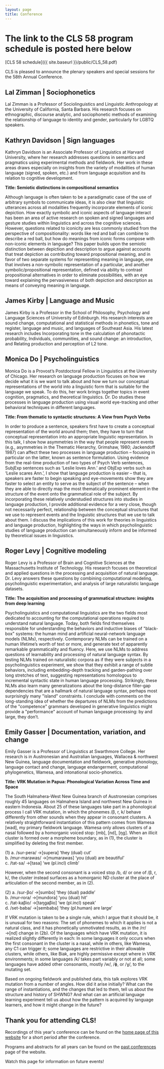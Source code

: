```yaml
---
layout: page
title: Conference
---
```


<h1>The link to the CLS 58 program schedule is posted here below</h1>
[CLS 58 schedule]({{ site.baseurl }}/public/CLS_58.pdf)

CLS is pleased to announce the plenary speakers and special sessions for the 58th Annual Conference.

## **Lal Zimman | Sociophonetics**
Lal Zimman is a Professor of Sociolinguistics and Linguistic Anthropology at the University of California, Santa Barbara. His research focuses on ethnographic, discourse analytic, and sociophonetic methods of examining the relationship of language to identity and gender, particularly for LGBTQ speakers.



## **Kathryn Davidson | Sign languages**
Kathryn Davidson is an Associate Professor of Linguistics at Harvard University, where her research addresses questions in semantics and pragmatics using experimental methods and fieldwork. Her work in these areas draws especially on insights from the variety of modalities of human language (signed, spoken, etc.) and from language acquisition and its relation to cognitive development.

**Title: Semiotic distinctions in compositional semantics**

Although language is often taken to be a paradigmatic case of the use of arbitrary symbols to communicate ideas, it is also clear that linguistic utterances across all modalities frequently incorporate elements of iconic depiction. How exactly symbolic and iconic aspects of language interact has been an area of active research on spoken and signed languages and gesture studies within linguistics and across the cognitive sciences. However, questions related to iconicity are less commonly studied from the perspective of compositionality: words like red and ball can combine to describe a red ball, but how do meanings from iconic forms compose with non-iconic elements in language? This paper builds upon the semiotic distinction between depiction and description to argue against accounts that treat depiction as contributing toward propositional meaning, and in favor of two separate systems for representing meaning in language, one that involves a non-symbolic representation of a particular, and another symbolic/propositional representation, defined via ability to contrast propositional alternatives in order to eliminate possibilities, with an eye toward explaining the pervasiveness of both depiction and description as means of conveying meaning in language.

## **James Kirby | Language and Music**
James Kirby is a Professor in the School of Philosophy, Psychology and Language Sciences of University of Edinburgh. His research interests are sound change, computational and statistical methods in phonetics, tone and register, language and music, and languages of Southeast Asia. His latest research includes Incorporating tone in the calculation of phonotactic probability, Individuals, communities, and sound change: an introduction, and Relating production and perception of L2 tone.

## **Monica Do | Psycholinguistics**
Monica Do is a Provost’s Postdoctoral Fellow in Linguistics at the University of Chicago. Her research on language production focuses on how we decide what it is we want to talk about and how we turn our conceptual representations of the world into a linguistic form that is suitable for the language we speak. To do this, her work brings together topics in event cognition, pragmatics, and theoretical linguistics. Dr. Do studies these processes in language production using visual world eye-tracking and other behavioral techniques in different languages.

**Title: From thematic to syntactic structures: A View from Psych Verbs**
 
In order to produce a sentence, speakers first have to create a conceptual representation of the world around them; then, they have to turn that conceptual representation into an appropriate linguistic representation. In this talk, I show how asymmetries in the way that people represent events (e.g., asymmetries in the Thematic Hierarchy, Grimshaw, 1980; Jackendoff 1987) can affect these two processes in language production – focusing in particular on the latter, known as sentence formulation. Using evidence from the real-time production of two types of Psych Verb sentences, SubjExp sentences such as ‘Leslie loves Ann.’ and ObjExp verbs such as ‘Leslie scares Ann.’, I show that language production is easier – that is, speakers are faster to begin speaking and eye-movements show they are faster to select an entity to serve as the subject of the sentence – when they are able to directly map the most thematically prominent element in the structure of the event onto the grammatical role of the subject. By incorporating these relatively understudied structures into studies in language production, I provide additional evidence for a very close, though not necessarily perfect, relationship between the conceptual structures that we use to represent events and the linguistic structures that we use to talk about them. I discuss the implications of this work for theories in linguistics and language production, highlighting the ways in which psycholinguistic studies of language production can simultaneously inform and be informed by theoretical issues in linguistics.


## **Roger Levy | Cognitive modeling**
Roger Levy is a Professor of Brain and Cognitive Sciences at the Massachusetts Institute of Technology. His research focuses on theoretical and applied questions in the processing and acquisition of natural language. Dr. Levy answers these questions by combining computational modeling, psycholinguistic experimentation, and analysis of large naturalistic language datasets.

**Title: The acquisition and processing of grammatical structure: insights from deep learning**

Psycholinguistics and computational linguistics are the two fields most dedicated to accounting for the computational operations required to understand natural language. Today, both fields find themselves responsible for understanding the behaviors and inductive biases of "black-box" systems: the human mind and artificial neural-network language models (NLMs), respectively. Contemporary NLMs can be trained on a human lifetime’s worth of text or more, and generate text of apparently remarkable grammaticality and fluency. Here, we use NLMs to address questions of learnability and processing of natural language syntax. By testing NLMs trained on naturalistic corpora as if they were subjects in a psycholinguistics experiment, we show that they exhibit a range of subtle behaviors, including embedding-depth tracking and garden-pathing over long stretches of text, suggesting representations homologous to incremental syntactic state in human language processing. Strikingly, these NLMs also learn many generalizations about the long-distance filler-gap dependencies that are a hallmark of natural language syntax, perhaps most surprisingly many "island" constraints. I conclude with comments on the long-standing idea of whether the departures of NLMs from the predictions of the "competence" grammars developed in generative linguistics might provide a "performance" account of human language processing: by and large, they don’t.


## **Emily Gasser | Documentation, variation, and change**
Emily Gasser is a Professor of Linguistics at Swarthmore College. Her research is in Austronesian and Australian languages, Wallacea & northwest New Guinea, language documentation and fieldwork, generative phonology, language contact and change, language endangerment, computational phylogenetics, Wamesa, and intonational socio-phonetics.

**Title: VRK Mutation in Papua: Phonological Variation Across Time and Space**

The South Halmahera-West New Guinea branch of Austronesian comprises roughly 45 languages on Halmahera Island and northwest New Guinea in eastern Indonesia. About 25 of these languages take part in a phonological process I call VRK mutation, in which the phonemes /β, r, k/ behave differently from other sounds when they appear in consonant clusters. A relatively straightforward instantiation of this pattern comes from Wamesa [wad], my primary fieldwork language. Wamesa only allows clusters of a nasal followed by a homorganic voiced stop: [mb], [nd], [ŋg]. When an illicit cluster is formed over a morpheme boundary, as in (1), the cluster is simplified by deleting the first member.

(1) a. /sur-pera/ →[supera] ‘they (dual) cut’ <br>
b. /mur-marawas/ →[mumarawas] ‘you (dual) are beautiful’ <br>
c. /tat-sa/ →[tasa] ‘we (pl.incl) climb’

However, when the second consonant is a voiced stop /b, d/ or one of /β, r, k/, the cluster instead surfaces as a homorganic ND cluster at the place of articulation of the second member, as in (2).

(2) a. /sur-βo/ →[sumbo] ‘they (dual) paddle’ <br>
b. /mur-rora/ →[mundora] ‘you (dual) hit’ <br>
c. /tat-kaβio/ →[taŋgaβio] ‘we (pl.incl) speak’ <br>
d. /set-baba/ →[sembaba] ‘they (pl.human) are large’

If VRK mutation is taken to be a single rule, which I argue that it should be, it is unusual for two reasons: The set of phonemes to which it applies is not a natural class, and it has phonetically unmotivated results, as in the /rr/ →[nd] change in (2b). Of the languages which have VRK mutation, it is realized slightly differently in each: In some languages it only occurs when the first consonant in the cluster is a nasal, while in others, like Wamesa, any C1 can trigger it; some languages are restrictive in their allowable clusters, while others, like Biak, are highly permissive except where in VRK environments; in some languages /k/ takes part variably or not at all; some languages have added other consonants, mostly /w/, /ɸ, or /ɣ/, to the mutating set.

Based on ongoing fieldwork and published data, this talk explores VRK mutation from a number of angles. How did it arise initially? What can the range of instantiations, and the changes that led to them, tell us about the structure and history of SHWNG? And what can an artificial language learning experiment tell us about how the pattern is acquired by language learners, and how it might change in the future?



## Thank you for attending CLS!

Recordings of this year's conference can be found on the [home page of this website](https://chicagolinguisticsociety.org) for a short period after the conference.

Programs and abstracts for all years can be found on the [past conferences](https:/chicagolinguisticsociety.org/past.html) page of the website.

Watch this page for information on future events!  
